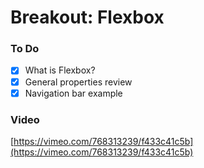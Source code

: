 # Breakout: Flexbox

### To Do

- [x] What is Flexbox?
- [x] General properties review
- [x] Navigation bar example

### Video

[https://vimeo.com/768313239/f433c41c5b](https://vimeo.com/768313239/f433c41c5b)
